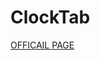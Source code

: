<h1>ClockTab</h1>

<a href="http://danilkinkinstudio.h1n.ru/projects/clockTab/" target="_blank">OFFICAIL PAGE</a>
